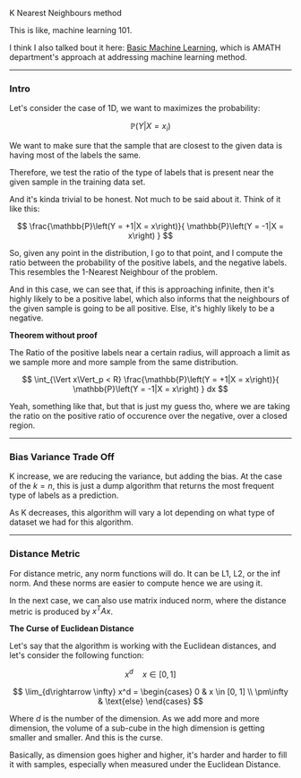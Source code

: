 K Nearest Neighbours method

This is like, machine learning 101. 

I think I also talked bout it here: [Basic Machine Learning](../AMATH%20582%20Data%20Science/Basic%20Machine%20Learning.md), which is AMATH department's approach at addressing machine learning method.

---
### **Intro**

Let's consider the case of 1D, we want to maximizes the probability: 

$$
\mathbb{P}\left(Y|X = x_i\right)
$$

We want to make sure that the sample that are closest to the given data is having most of the labels the same. 

Therefore, we test the ratio of the type of labels that is present near the given sample in the training data set. 

And it's kinda trivial to be honest. Not much to be said about it. Think of it like this: 

$$
\frac{\mathbb{P}\left(Y = +1|X = x\right)}{
    \mathbb{P}\left(Y = -1|X = x\right)
}
$$

So, given any point in the distribution, I go to that point, and I compute the ratio between the probability of the positive labels, and the negative labels. This resembles the 1-Nearest Neighbour of the problem. 

And in this case, we can see that, if this is approaching infinite, then it's highly likely to be a positive label, which also informs that the neighbours of the given sample is going to be all positive. Else, it's highly likely to be a negative.

**Theorem without proof**

The Ratio of the positive labels near a certain radius, will approach a limit as we sample more and more sample from the same distribution. 

$$
\int_{\Vert x\Vert_p < R}
\frac{\mathbb{P}\left(Y = +1|X = x\right)}{
    \mathbb{P}\left(Y = -1|X = x\right)
}
dx
$$

Yeah, something like that, but that is just my guess tho, where we are taking the ratio on the positive ratio of occurence over the negative, over a closed region. 

---
### **Bias Variance Trade Off**

K increase, we are reducing the variance, but adding the bias. At the case of the $k = n$, this is just a dump algorithm that returns the most frequent type of labels as a prediction. 

As K decreases, this algorithm will vary a lot depending on what type of dataset we had for this algorithm. 


---
### **Distance Metric**

For distance metric, any norm functions will do. It can be L1, L2, or the inf norm. And these norms are easier to compute hence we are using it. 

In the next case, we can also use matrix induced norm, where the distance metric is produced by $x^TAx$. 

**The Curse of Euclidean Distance**

Let's say that the algorithm is working with the Euclidean distances, and let's consider the following function: 

$$
x^d \quad x\in [0,1]
$$

$$
\lim_{d\rightarrow \infty} x^d  = \begin{cases}
    0 & x \in [0, 1] 
    \\
    \pm\infty & \text{else}
\end{cases}
$$

Where $d$ is the number of the dimension. As we add more and more dimension, the volume of a sub-cube in the high dimension is getting smaller and smaller. And this is the curse. 

Basically, as dimension goes higher and higher, it's harder and harder to fill it with samples, especially when measured under the Euclidean Distance. 

